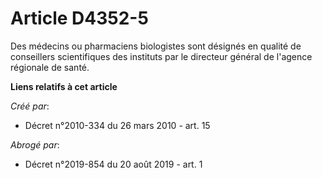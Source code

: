 # Article D4352-5

Des médecins ou pharmaciens biologistes sont désignés en qualité de conseillers scientifiques des instituts par le directeur
général de l'agence régionale de santé.

**Liens relatifs à cet article**

_Créé par_:

  - Décret n°2010-334 du 26 mars 2010 - art. 15

_Abrogé par_:

  - Décret n°2019-854 du 20 août 2019 - art. 1
